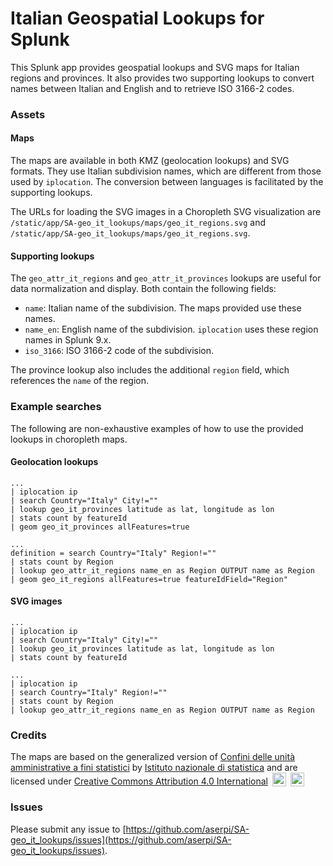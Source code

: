 # Italian Geospatial Lookups for Splunk

This Splunk app provides geospatial lookups and SVG maps for Italian regions and
provinces.
It also provides two supporting lookups to convert names between Italian and
English and to retrieve ISO 3166-2 codes.


### Assets

#### Maps

The maps are available in both KMZ (geolocation lookups) and SVG formats.
They use Italian subdivision names, which are different from those used by
`iplocation`.
The conversion between languages is facilitated by the supporting lookups.

The URLs for loading the SVG images in a Choropleth SVG visualization are
`/static/app/SA-geo_it_lookups/maps/geo_it_regions.svg` and
`/static/app/SA-geo_it_lookups/maps/geo_it_regions.svg`.

#### Supporting lookups

The `geo_attr_it_regions` and `geo_attr_it_provinces` lookups are useful for
data normalization and display.
Both contain the following fields:

- `name`: Italian name of the subdivision. The maps provided use these names.
- `name_en`: English name of the subdivision. `iplocation` uses these region
  names in Splunk 9.x.
- `iso_3166`: ISO 3166-2 code of the subdivision.

The province lookup also includes the additional `region` field, which
references the `name` of the region.


### Example searches

The following are non-exhaustive examples of how to use the provided lookups
in choropleth maps.

#### Geolocation lookups

```
...
| iplocation ip
| search Country="Italy" City!=""
| lookup geo_it_provinces latitude as lat, longitude as lon
| stats count by featureId
| geom geo_it_provinces allFeatures=true
```

```
...
definition = search Country="Italy" Region!=""
| stats count by Region
| lookup geo_attr_it_regions name_en as Region OUTPUT name as Region
| geom geo_it_regions allFeatures=true featureIdField="Region"
```

#### SVG images

```
...
| iplocation ip
| search Country="Italy" City!=""
| lookup geo_it_provinces latitude as lat, longitude as lon
| stats count by featureId
```

```
...
| iplocation ip
| search Country="Italy" Region!=""
| stats count by Region
| lookup geo_attr_it_regions name_en as Region OUTPUT name as Region
```

### Credits

The maps are based on the generalized version of [Confini delle unità amministrative a fini statistici](https://www.istat.it/notizia/confini-delle-unita-amministrative-a-fini-statistici-al-1-gennaio-2018-2/)
by [Istituto nazionale di statistica](https://www.istat.it/) and are licensed under [Creative Commons Attribution 4.0 International](https://creativecommons.org/licenses/by/4.0)
<img style="height:22px!important;margin-left:3px;vertical-align:text-bottom;" src="https://mirrors.creativecommons.org/presskit/icons/cc.svg" alt="">
<img style="height:22px!important;margin-left:3px;vertical-align:text-bottom;" src="https://mirrors.creativecommons.org/presskit/icons/by.svg" alt="">

### Issues

Please submit any issue to [https://github.com/aserpi/SA-geo_it_lookups/issues](https://github.com/aserpi/SA-geo_it_lookups/issues).